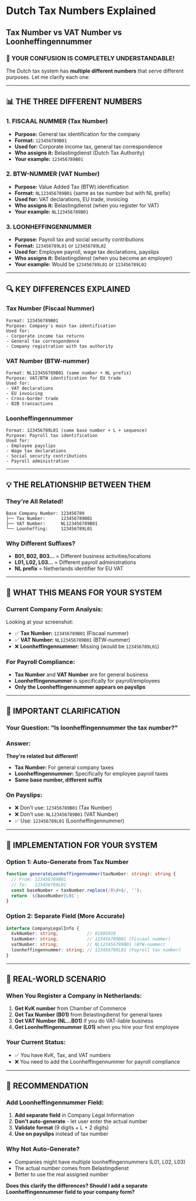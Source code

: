 # Dutch Tax Numbers Explained
## Tax Number vs VAT Number vs Loonheffingennummer

### 🤔 **YOUR CONFUSION IS COMPLETELY UNDERSTANDABLE!**

The Dutch tax system has **multiple different numbers** that serve different purposes. Let me clarify each one:

---

## 📊 **THE THREE DIFFERENT NUMBERS**

### **1. FISCAAL NUMMER (Tax Number)**
- **Purpose:** General tax identification for the company
- **Format:** `123456789B01`
- **Used for:** Corporate income tax, general tax correspondence
- **Who assigns it:** Belastingdienst (Dutch Tax Authority)
- **Your example:** `123456789B01`

### **2. BTW-NUMMER (VAT Number)**
- **Purpose:** Value Added Tax (BTW) identification
- **Format:** `NL123456789B01` (same as tax number but with NL prefix)
- **Used for:** VAT declarations, EU trade, invoicing
- **Who assigns it:** Belastingdienst (when you register for VAT)
- **Your example:** `NL123456789B01`

### **3. LOONHEFFINGENNUMMER**
- **Purpose:** Payroll tax and social security contributions
- **Format:** `123456789L01` or `123456789L02`
- **Used for:** Employee payroll, wage tax declarations, payslips
- **Who assigns it:** Belastingdienst (when you become an employer)
- **Your example:** Would be `123456789L01` or `123456789L02`

---

## 🔍 **KEY DIFFERENCES EXPLAINED**

### **Tax Number (Fiscaal Nummer)**
```
Format: 123456789B01
Purpose: Company's main tax identification
Used for: 
- Corporate income tax returns
- General tax correspondence
- Company registration with tax authority
```

### **VAT Number (BTW-nummer)**
```
Format: NL123456789B01 (same number + NL prefix)
Purpose: VAT/BTW identification for EU trade
Used for:
- VAT declarations
- EU invoicing
- Cross-border trade
- B2B transactions
```

### **Loonheffingennummer**
```
Format: 123456789L01 (same base number + L + sequence)
Purpose: Payroll tax identification
Used for:
- Employee payslips
- Wage tax declarations
- Social security contributions
- Payroll administration
```

---

## 💡 **THE RELATIONSHIP BETWEEN THEM**

### **They're All Related!**
```
Base Company Number: 123456789
├── Tax Number:      123456789B01
├── VAT Number:      NL123456789B01  
└── Loonheffing:     123456789L01
```

### **Why Different Suffixes?**
- **B01, B02, B03...** = Different business activities/locations
- **L01, L02, L03...** = Different payroll administrations
- **NL prefix** = Netherlands identifier for EU VAT

---

## 🎯 **WHAT THIS MEANS FOR YOUR SYSTEM**

### **Current Company Form Analysis:**
Looking at your screenshot:
- ✅ **Tax Number:** `123456789B01` (Fiscaal nummer)
- ✅ **VAT Number:** `NL123456789B01` (BTW-nummer)
- ❌ **Loonheffingennummer:** Missing (would be `123456789L01`)

### **For Payroll Compliance:**
- **Tax Number** and **VAT Number** are for general business
- **Loonheffingennummer** is specifically for payroll/employees
- **Only the Loonheffingennummer appears on payslips**

---

## 🚨 **IMPORTANT CLARIFICATION**

### **Your Question:** "Is loonheffingennummer the tax number?"

### **Answer:** 
**They're related but different!**
- **Tax Number:** For general company taxes
- **Loonheffingennummer:** Specifically for employee payroll taxes
- **Same base number, different suffix**

### **On Payslips:**
- ❌ Don't use: `123456789B01` (Tax Number)
- ❌ Don't use: `NL123456789B01` (VAT Number)  
- ✅ Use: `123456789L01` (Loonheffingennummer)

---

## 🔧 **IMPLEMENTATION FOR YOUR SYSTEM**

### **Option 1: Auto-Generate from Tax Number**
```typescript
function generateLoonheffingennummer(taxNumber: string): string {
  // From: 123456789B01
  // To:   123456789L01
  const baseNumber = taxNumber.replace(/B\d+$/, '');
  return `${baseNumber}L01`;
}
```

### **Option 2: Separate Field (More Accurate)**
```typescript
interface CompanyLegalInfo {
  kvkNumber: string;           // 81805810
  taxNumber: string;           // 123456789B01 (Fiscaal nummer)
  vatNumber: string;           // NL123456789B01 (BTW-nummer)
  loonheffingennummer: string; // 123456789L01 (Payroll tax number)
}
```

---

## 💭 **REAL-WORLD SCENARIO**

### **When You Register a Company in Netherlands:**
1. **Get KvK number** from Chamber of Commerce
2. **Get Tax Number (B01)** from Belastingdienst for general taxes
3. **Get VAT Number (NL...B01)** if you do VAT-liable business
4. **Get Loonheffingennummer (L01)** when you hire your first employee

### **Your Current Status:**
- ✅ You have KvK, Tax, and VAT numbers
- ❌ You need to add the Loonheffingennummer for payroll compliance

---

## 🎯 **RECOMMENDATION**

### **Add Loonheffingennummer Field:**
1. **Add separate field** in Company Legal Information
2. **Don't auto-generate** - let user enter the actual number
3. **Validate format** (9 digits + L + 2 digits)
4. **Use on payslips** instead of tax number

### **Why Not Auto-Generate?**
- Companies might have multiple loonheffingennummers (L01, L02, L03)
- The actual number comes from Belastingdienst
- Better to use the real assigned number

**Does this clarify the differences? Should I add a separate Loonheffingennummer field to your company form?**

